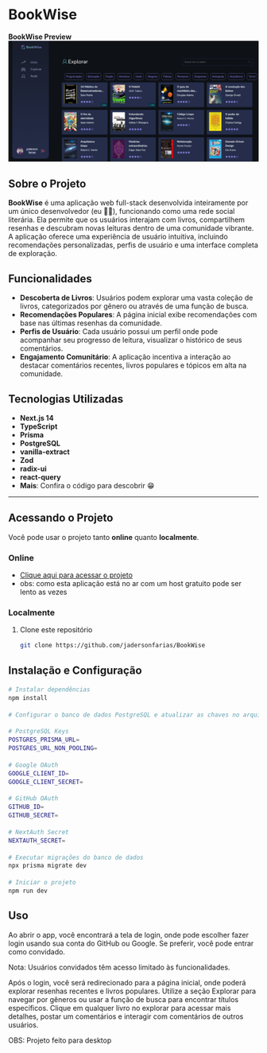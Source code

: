 # BookWise  
**BookWise Preview**  
![Texto alternativo](https://raw.githubusercontent.com/jadersonfarias/Bookwise/main/public/projeto.png)
## Sobre o Projeto  
**BookWise** é uma aplicação web full-stack desenvolvida inteiramente por um único desenvolvedor (eu 👨‍💻), funcionando como uma rede social literária. Ela permite que os usuários interajam com livros, compartilhem resenhas e descubram novas leituras dentro de uma comunidade vibrante. A aplicação oferece uma experiência de usuário intuitiva, incluindo recomendações personalizadas, perfis de usuário e uma interface completa de exploração.

## Funcionalidades  
- **Descoberta de Livros**: Usuários podem explorar uma vasta coleção de livros, categorizados por gênero ou através de uma função de busca.  
- **Recomendações Populares**: A página inicial exibe recomendações com base nas últimas resenhas da comunidade.  
- **Perfis de Usuário**: Cada usuário possui um perfil onde pode acompanhar seu progresso de leitura, visualizar o histórico de seus comentários.  
- **Engajamento Comunitário**: A aplicação incentiva a interação ao destacar comentários recentes, livros populares e tópicos em alta na comunidade.  

## Tecnologias Utilizadas  
- **Next.js 14**  
- **TypeScript**  
- **Prisma**  
- **PostgreSQL**  
- **vanilla-extract**  
- **Zod**  
- **radix-ui**
- **react-query**
- **Mais**: Confira o código para descobrir 😁  

---

## Acessando o Projeto  
Você pode usar o projeto tanto **online** quanto **localmente**.  

### **Online**  
- [Clique aqui para acessar o projeto](https://book-wise-red.vercel.app)  
- obs: como esta aplicação está no ar com um host gratuito pode ser lento as vezes

### **Localmente** 
1. Clone este repositório  
   ```bash
   git clone https://github.com/jadersonfarias/BookWise
   
## Instalação e Configuração    

```bash
# Instalar dependências
npm install

# Configurar o banco de dados PostgreSQL e atualizar as chaves no arquivo .env

# PostgreSQL Keys
POSTGRES_PRISMA_URL=
POSTGRES_URL_NON_POOLING=

# Google OAuth
GOOGLE_CLIENT_ID=
GOOGLE_CLIENT_SECRET=

# GitHub OAuth
GITHUB_ID=
GITHUB_SECRET=

# NextAuth Secret
NEXTAUTH_SECRET=

# Executar migrações do banco de dados
npx prisma migrate dev

# Iniciar o projeto
npm run dev
```
## Uso
Ao abrir o app, você encontrará a tela de login, onde pode escolher fazer login usando sua conta do GitHub ou Google. Se preferir, você pode entrar como convidado.

Nota: Usuários convidados têm acesso limitado às funcionalidades.

Após o login, você será redirecionado para a página inicial, onde poderá explorar resenhas recentes e livros populares. Utilize a seção Explorar para navegar por gêneros ou usar a função de busca para encontrar títulos específicos. Clique em qualquer livro no explorar para acessar mais detalhes, postar um comentários e interagir com comentários de outros usuários.

OBS: Projeto feito para desktop 


